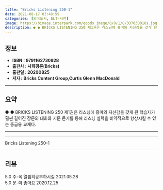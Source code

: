 ```yaml
---
title: "Bricks Listening 250-1"
date: 2021-08-17 03:48:59
categories: [외국도서, ELT-사전]
image: https://bimage.interpark.com/goods_image/0/0/1/8/337830018s.jpg
description: ● ● BRICKS LISTENING 250 제1권은 리스닝에 흥미와 자신감을 갖게 된 학습자가 훨씬 길어진 장문의 대화와 지문 듣기를 통해 리스닝 실력을 비약적으로 향상시킬 수 있는 중급용 교재다.
---
```


## **정보**

- **ISBN : 9791162730928**
- **출판사 : 사회평론(Bricks)**
- **출판일 : 20200825**
- **저자 : Bricks Content Group,Curtis Glenn MacDonald**

------



## **요약**

●  ●  BRICKS LISTENING 250 제1권은 리스닝에 흥미와 자신감을 갖게 된 학습자가 훨씬 길어진 장문의 대화와 지문 듣기를 통해 리스닝 실력을 비약적으로 향상시킬 수 있는 중급용 교재다.

------



------


Bricks Listening 250-1 

------


## **리뷰** 

5.0 주-옥 열씸히공부하시길 2021.05.28 <br/>5.0 문-미 좋아요  2020.12.25 <br/>